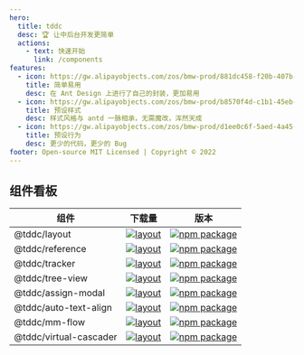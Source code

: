 ```yaml
---
hero:
  title: tddc
  desc: 🏆 让中后台开发更简单
  actions:
    - text: 快速开始
      link: /components
features:
  - icon: https://gw.alipayobjects.com/zos/bmw-prod/881dc458-f20b-407b-947a-95104b5ec82b/k79dm8ih_w144_h144.png
    title: 简单易用
    desc: 在 Ant Design 上进行了自己的封装，更加易用
  - icon: https://gw.alipayobjects.com/zos/bmw-prod/b8570f4d-c1b1-45eb-a1da-abff53159967/kj9t990h_w144_h144.png
    title: 预设样式
    desc: 样式风格与 antd 一脉相承，无需魔改，浑然天成
  - icon: https://gw.alipayobjects.com/zos/bmw-prod/d1ee0c6f-5aed-4a45-a507-339a4bfe076c/k7bjsocq_w144_h144.png
    title: 预设行为
    desc: 更少的代码，更少的 Bug
footer: Open-source MIT Licensed | Copyright © 2022
---
```


## 组件看板

| 组件 | 下载量 | 版本 |
| --- | --- | --- |
| @tddc/layout | [![layout](https://img.shields.io/npm/dw/@tddc/layout.svg)](https://www.npmjs.com/package/@tddc/layout) | [![npm package](https://img.shields.io/npm/v/@tddc/layout.svg?style=flat-square?style=flat-square)](https://www.npmjs.com/package/@tddc/layout) |
| @tddc/reference | [![layout](https://img.shields.io/npm/dw/@tddc/reference.svg)](https://www.npmjs.com/package/@tddc/reference) | [![npm package](https://img.shields.io/npm/v/@tddc/reference.svg?style=flat-square?style=flat-square)](https://www.npmjs.com/package/@tddc/reference) |
| @tddc/tracker | [![layout](https://img.shields.io/npm/dw/@tddc/tracker.svg)](https://www.npmjs.com/package/@tddc/tracker) | [![npm package](https://img.shields.io/npm/v/@tddc/tracker.svg?style=flat-square?style=flat-square)](https://www.npmjs.com/package/@tddc/tracker) |
| @tddc/tree-view | [![layout](https://img.shields.io/npm/dw/@tddc/treeview.svg)](https://www.npmjs.com/package/@tddc/tree-view) | [![npm package](https://img.shields.io/npm/v/@tddc/tree-view.svg?style=flat-square?style=flat-square)](https://www.npmjs.com/package/@tddc/tree-view) |
| @tddc/assign-modal | [![layout](https://img.shields.io/npm/dw/@tddc/assign-modal.svg)](https://www.npmjs.com/package/@tddc/assign-modal) | [![npm package](https://img.shields.io/npm/v/@tddc/assign-modal.svg?style=flat-square?style=flat-square)](https://www.npmjs.com/package/@tddc/assign-modal) |
| @tddc/auto-text-align | [![layout](https://img.shields.io/npm/dw/@tddc/auto-text-align.svg)](https://www.npmjs.com/package/@tddc/auto-text-align) | [![npm package](https://img.shields.io/npm/v/@tddc/auto-text-align.svg?style=flat-square?style=flat-square)](https://www.npmjs.com/package/@tddc/auto-text-align) |
| @tddc/mm-flow | [![layout](https://img.shields.io/npm/dw/@tddc/mm-flow.svg)](https://www.npmjs.com/package/@tddc/mm-flow) | [![npm package](https://img.shields.io/npm/v/@tddc/mm-flow.svg?style=flat-square?style=flat-square)](https://www.npmjs.com/package/@tddc/mm-flow) |
| @tddc/virtual-cascader | [![layout](https://img.shields.io/npm/dw/@tddc/virtual-cascader.svg)](https://www.npmjs.com/package/@tddc/virtual-cascader) | [![npm package](https://img.shields.io/npm/v/@tddc/virtual-cascader.svg?style=flat-square?style=flat-square)](https://www.npmjs.com/package/@tddc/virtual-cascader) |
